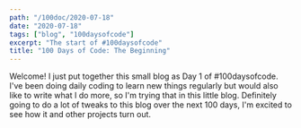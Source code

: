 ```yaml
---
path: "/100doc/2020-07-18"
date: "2020-07-18"
tags: ["blog", "100daysofcode"]
excerpt: "The start of #100daysofcode"
title: "100 Days of Code: The Beginning"
---
```


Welcome! I just put together this small blog as Day 1 of \#100daysofcode. I've been doing daily coding to learn new things regularly but would also like to write what I do more, so I'm trying that in this little blog. Definitely going to do a lot of tweaks to this blog over the next 100 days, I'm excited to see how it and other projects turn out.
